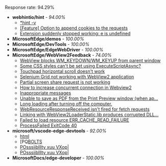 Response rate: 94.29%

* **webhintio/hint** - _94.00%_
  * [*hint -v](https://github.com/webhintio/hint/issues/5174)
  * [[Feature] Option to append cookies to the requests](https://github.com/webhintio/hint/issues/5079)
  * [Extension suddenly stopped working: e is undefined](https://github.com/webhintio/hint/issues/5078)
* **MicrosoftEdge/demos** - _100.00%_
* **MicrosoftEdge/DevTools** - _100.00%_
* **MicrosoftEdge/EdgeWebDriver** - _100.00%_
* **MicrosoftEdge/WebView2Feedback** - _74.00%_
  * [WebView blocks WM_KEYDOWN/WM_KEYUP from parent window](https://github.com/MicrosoftEdge/WebView2Feedback/issues/2487)
  * [Some CSS styles can't be set using ExecuteScriptAsync?](https://github.com/MicrosoftEdge/WebView2Feedback/issues/2483)
  * [Touchpad horizontal scroll doesn't work ](https://github.com/MicrosoftEdge/WebView2Feedback/issues/2482)
  * [Selenium Grid not working with WebView2 application](https://github.com/MicrosoftEdge/WebView2Feedback/issues/2470)
  * [Partial screen share request is not working](https://github.com/MicrosoftEdge/WebView2Feedback/issues/2441)
  * [How to increase concurrent connection in Webview2](https://github.com/MicrosoftEdge/WebView2Feedback/issues/2486)
  * [Inappropriate messages](https://github.com/MicrosoftEdge/WebView2Feedback/issues/2485)
  * [Unable to save as PDF from the Print Preview window (when ap...](https://github.com/MicrosoftEdge/WebView2Feedback/issues/2479)
  * [Long loading after turning off the computer.](https://github.com/MicrosoftEdge/WebView2Feedback/issues/2475)
  * [WebResourceResponseReceived isn't fired for fetch requests](https://github.com/MicrosoftEdge/WebView2Feedback/issues/2471)
  * [Linking with WebView2LoaderStatic.lib produces corrupted DLL...](https://github.com/MicrosoftEdge/WebView2Feedback/issues/2462)
  * [Failed to load resource ERR_CACHE_READ_FAILURE](https://github.com/MicrosoftEdge/WebView2Feedback/issues/2457)
  * [ProcessFailed ExitCode 40](https://github.com/MicrosoftEdge/WebView2Feedback/issues/2429)
* **microsoft/vscode-edge-devtools** - _92.00%_
  * [html](https://github.com/microsoft/vscode-edge-devtools/issues/1054)
  * [PQ[BOLTS](https://github.com/microsoft/vscode-edge-devtools/issues/1053)
  * [POsssiiblllty xuu VXop|](https://github.com/microsoft/vscode-edge-devtools/issues/1052)
  * [POsssiiblllty xuu VXop|](https://github.com/microsoft/vscode-edge-devtools/issues/1051)
* **MicrosoftDocs/edge-developer** - _100.00%_